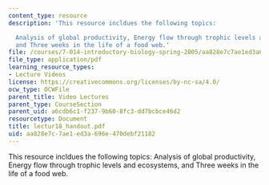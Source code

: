 ```yaml
---
content_type: resource
description: 'This resource incldues the following topics:

  Analysis of global productivity, Energy flow through trophic levels and ecosystems,
  and Three weeks in the life of a food web.'
file: /courses/7-014-introductory-biology-spring-2005/aa828e7c7ae1ed3a696e470debf21182_lectur18_handout.pdf
file_type: application/pdf
learning_resource_types:
- Lecture Videos
license: https://creativecommons.org/licenses/by-nc-sa/4.0/
ocw_type: OCWFile
parent_title: Video Lectures
parent_type: CourseSection
parent_uid: a6cdb6c1-f237-9b60-8fc3-dd7bcbce46d2
resourcetype: Document
title: lectur18_handout.pdf
uid: aa828e7c-7ae1-ed3a-696e-470debf21182
---
```

This resource incldues the following topics:
Analysis of global productivity, Energy flow through trophic levels and ecosystems, and Three weeks in the life of a food web.